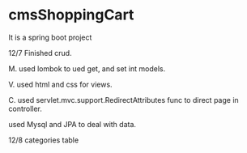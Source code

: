 # cmsShoppingCart
It is a spring boot project

12/7 Finished crud. 

M. used lombok to ued get, and set int models.

V. used html and css for views.

C. used servlet.mvc.support.RedirectAttributes func to direct page in controller.

used Mysql and JPA to deal with data.

12/8
categories table 
